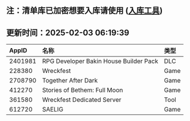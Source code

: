 ## 注：清单库已加密想要入库请使用 ([入库工具](https://github.com/BlankTMing/ManifestAutoUpdate/releases))

## 更新时间：2025-02-03 06:19:39
| AppID | 名称 | 类型  |
| :-------------------- | :----------------------------- | :----------- |
| 2401981 | RPG Developer Bakin House Builder Pack| DLC |
| 228380 | Wreckfest| Game |
| 2708790 | Together After Dark| Game |
| 412270 | Stories of Bethem: Full Moon| Game |
| 361580 | Wreckfest Dedicated Server| Tool |
| 612720 | SAELIG| Game |
